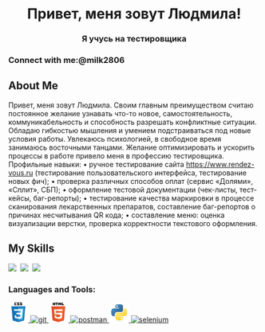 <h1 align="center">Привет, меня зовут Людмила!</h1>
<h3 align="center">Я учусь на тестировщика</h3>

<h3 align="left">Connect with me:@milk2806 </h3>
<p align="left">
</p>

## About Me

Привет, меня зовут Людмила. Своим главным преимуществом считаю постоянное желание узнавать что-то новое, самостоятельность, коммуникабельность и способность разрешать конфликтные ситуации. Обладаю гибкостью мышления и умением подстраиваться под новые условия работы. Увлекаюсь психологией, в свободное время занимаюсь восточными танцами. Желание оптимизировать и ускорить процессы в работе привело меня в профессию тестировщика. Профильные навыки: • ручное тестирование сайта https://www.rendez-vous.ru (тестирование пользовательского интерфейса, тестирование новых фич); • проверка различных способов оплат (сервис «Долями», «Сплит», СБП); • оформление тестовой документации (чек-листы, тест-кейсы, баг-репорты); • тестирование качества маркировки в процессе сканирования лекарственных препаратов, составление баг-репортов о причинах несчитывания QR кода; • составление меню: оценка визуализации верстки, проверка корректности текстового оформления.

## My Skills

<img src="https://img.shields.io/badge/Python-3776AB?logo=python&logoColor=fff"> 
<img src="https://img.shields.io/badge/HTML-%23E34F26.svg?logo=html5&logoColor=white"> 
<img src="https://img.shields.io/badge/CSS-1572B6?logo=css3&logoColor=fff"> 
<h3 align="left">Languages and Tools:</h3>
<p align="left"> <a href="https://www.w3schools.com/css/" target="_blank" rel="noreferrer"> <img src="https://raw.githubusercontent.com/devicons/devicon/master/icons/css3/css3-original-wordmark.svg" alt="css3" width="40" height="40"/> </a> <a href="https://git-scm.com/" target="_blank" rel="noreferrer"> <img src="https://www.vectorlogo.zone/logos/git-scm/git-scm-icon.svg" alt="git" width="40" height="40"/> </a> <a href="https://www.w3.org/html/" target="_blank" rel="noreferrer"> <img src="https://raw.githubusercontent.com/devicons/devicon/master/icons/html5/html5-original-wordmark.svg" alt="html5" width="40" height="40"/> </a> <a href="https://postman.com" target="_blank" rel="noreferrer"> <img src="https://www.vectorlogo.zone/logos/getpostman/getpostman-icon.svg" alt="postman" width="40" height="40"/> </a> <a href="https://www.python.org" target="_blank" rel="noreferrer"> <img src="https://raw.githubusercontent.com/devicons/devicon/master/icons/python/python-original.svg" alt="python" width="40" height="40"/> </a> <a href="https://www.selenium.dev" target="_blank" rel="noreferrer"> <img src="https://raw.githubusercontent.com/detain/svg-logos/780f25886640cef088af994181646db2f6b1a3f8/svg/selenium-logo.svg" alt="selenium" width="40" height="40"/> </a> </p>



